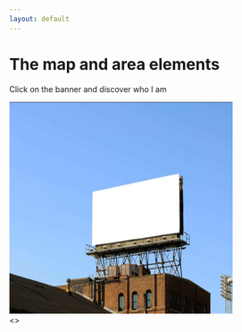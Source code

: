 ```yaml
---
layout: default
---
```

<h1>The map and area elements</h1>

<p>Click on the banner and discover who I am</p>

<img src="Imagine Your ADVERTISING hERE.jpg" alt="WhoAmI" usemap="#workmap" width="400" height="379">

<map name="workmap">
  <area shape="rect" coords="34,44,270,350" alt="Computer" href="frami.htm">
<!--  <area shape="rect" coords="290,172,333,250" alt="Phone" href="phone.htm">   
  <area shape="circle" coords="337,300,44" alt="Cup of coffee" href="coffee.htm"> -->
</map>
<div>
<>
</div>
